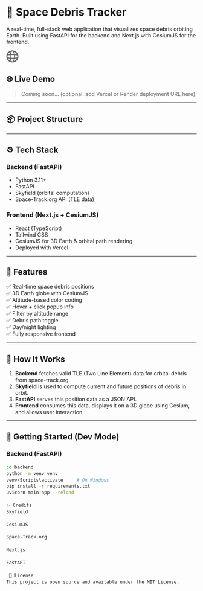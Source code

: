 # 🚀 Space Debris Tracker

A real-time, full-stack web application that visualizes space debris orbiting Earth. Built using FastAPI for the backend and Next.js with CesiumJS for the frontend.

![screenshot](./frontend/public/globe.svg)

## 🌐 Live Demo

> Coming soon… (optional: add Vercel or Render deployment URL here)

---

## 📦 Project Structure


---

## ⚙️ Tech Stack

### Backend (FastAPI)
- Python 3.11+
- FastAPI
- Skyfield (orbital computation)
- Space-Track.org API (TLE data)

### Frontend (Next.js + CesiumJS)
- React (TypeScript)
- Tailwind CSS
- CesiumJS for 3D Earth & orbital path rendering
- Deployed with Vercel

---

## 🚧 Features

✅ Real-time space debris positions  
✅ 3D Earth globe with CesiumJS  
✅ Altitude-based color coding  
✅ Hover + click popup info  
✅ Filter by altitude range  
✅ Debris path toggle  
✅ Day/night lighting  
✅ Fully responsive frontend

---

## 📡 How It Works

1. **Backend** fetches valid TLE (Two Line Element) data for orbital debris from space-track.org.
2. **Skyfield** is used to compute current and future positions of debris in orbit.
3. **FastAPI** serves this position data as a JSON API.
4. **Frontend** consumes this data, displays it on a 3D globe using Cesium, and allows user interaction.

---

## 🚀 Getting Started (Dev Mode)

### Backend (FastAPI)


```bash
cd backend
python -m venv venv
venv\Scripts\activate     # On Windows
pip install -r requirements.txt
uvicorn main:app --reload

✨ Credits
Skyfield

CesiumJS

Space-Track.org

Next.js

FastAPI
 
 📜 License
This project is open source and available under the MIT License.